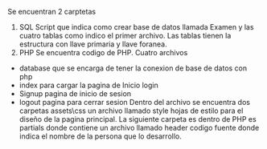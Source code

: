 Se encuentran 
2 carptetas 
1. SQL
Script que indica como crear base de datos llamada Examen y las cuatro tablas como indico el primer archivo.
Las tablas tienen la estructura con llave primaria y llave foranea.
2. PHP
Se encuentra codigo de PHP. 
Cuatro archivos 
* database que se encarga de tener la conexion de base de datos con php
* index para cargar la pagina de Inicio login
* Signup pagina de inicio de sesion
* logout pagina para cerrar sesion
Dentro del archivo se encuentra dos carpetas 
assets\css un archivo llamado style hojas de estilo para el diseño de la pagina principal.
La siguiente carpeta es dentro de PHP es partials 
donde contiene un archivo llamado header codigo fuente donde indica el nombre de la persona que lo desarrollo.
